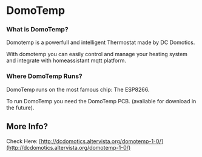 # DomoTemp

### What is DomoTemp?


Domotemp is a powerfull and intelligent Thermostat made by DC Domotics.

With domotemp you can easily control and manage your heating system and integrate with homeassistant mqtt platform.



### Where DomoTemp Runs?

DomoTemp runs on the most famous chip: The ESP8266.

To run DomoTemp you need the DomoTemp PCB. (avaliable for download in the future).

## More Info?

Check Here: [http://dcdomotics.altervista.org/domotemp-1-0/](http://dcdomotics.altervista.org/domotemp-1-0/) 
